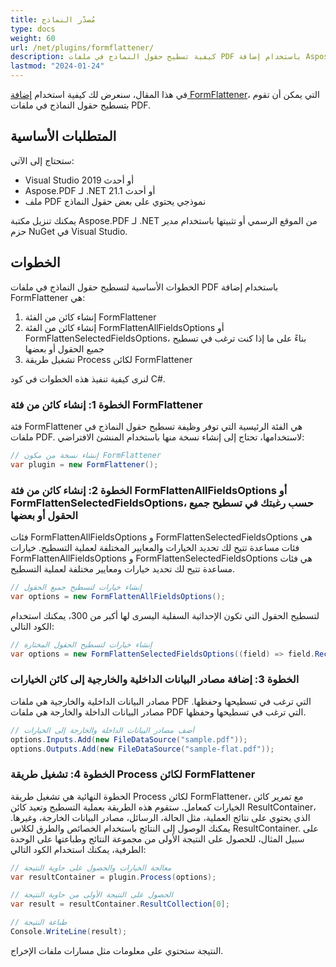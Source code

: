 ```yaml
---
title: مُصدّر النماذج
type: docs
weight: 60
url: /net/plugins/formflattener/
description: كيفية تسطيح حقول النماذج في ملفات PDF باستخدام إضافة Aspose.PDF FormFlattener
lastmod: "2024-01-24"
---
```


في هذا المقال، سنعرض لك كيفية استخدام [إضافة FormFlattener](https://products.aspose.org/pdf/net/form-flattener/)، التي يمكن أن تقوم بتسطيح حقول النماذج في ملفات PDF.

## المتطلبات الأساسية

ستحتاج إلى الآتي:

* Visual Studio 2019 أو أحدث
* Aspose.PDF لـ .NET 21.1 أو أحدث
* ملف PDF نموذجي يحتوي على بعض حقول النماذج

يمكنك تنزيل مكتبة Aspose.PDF لـ .NET من الموقع الرسمي أو تثبيتها باستخدام مدير حزم NuGet في Visual Studio.

## الخطوات

الخطوات الأساسية لتسطيح حقول النماذج في ملفات PDF باستخدام إضافة FormFlattener هي:

1. إنشاء كائن من الفئة FormFlattener
1. إنشاء كائن من الفئة FormFlattenAllFieldsOptions أو FormFlattenSelectedFieldsOptions، بناءً على ما إذا كنت ترغب في تسطيح جميع الحقول أو بعضها
1. تشغيل طريقة Process لكائن FormFlattener

لنرى كيفية تنفيذ هذه الخطوات في كود C#.

### الخطوة 1: إنشاء كائن من فئة FormFlattener

فئة FormFlattener هي الفئة الرئيسية التي توفر وظيفة تسطيح حقول النماذج في ملفات PDF. لاستخدامها، تحتاج إلى إنشاء نسخة منها باستخدام المنشئ الافتراضي:

```cs
// إنشاء نسخة من مكون FormFlattener
var plugin = new FormFlattener();
```

### الخطوة 2: إنشاء كائن من فئة FormFlattenAllFieldsOptions أو FormFlattenSelectedFieldsOptions، حسب رغبتك في تسطيح جميع الحقول أو بعضها

فئات FormFlattenAllFieldsOptions و FormFlattenSelectedFieldsOptions هي فئات مساعدة تتيح لك تحديد الخيارات والمعايير المختلفة لعملية التسطيح.
خيارات FormFlattenAllFieldsOptions و FormFlattenSelectedFieldsOptions هي فئات مساعدة تتيح لك تحديد خيارات ومعايير مختلفة لعملية التسطيح.

```cs
// إنشاء خيارات لتسطيح جميع الحقول
var options = new FormFlattenAllFieldsOptions();
```

لتسطيح الحقول التي تكون الإحداثية السفلية اليسرى لها أكبر من 300، يمكنك استخدام الكود التالي:

```cs
// إنشاء خيارات لتسطيح الحقول المختارة
var options = new FormFlattenSelectedFieldsOptions((field) => field.Rect.LLX > 300);
```

### الخطوة 3: إضافة مصادر البيانات الداخلية والخارجية إلى كائن الخيارات

مصادر البيانات الداخلية والخارجية هي ملفات PDF التي ترغب في تسطيحها وحفظها.
مصادر البيانات الداخلة والخارجة هي ملفات PDF التي ترغب في تسطيحها وحفظها.

```cs
// أضف مصادر البيانات الداخلة والخارجة إلى الخيارات
options.Inputs.Add(new FileDataSource("sample.pdf"));
options.Outputs.Add(new FileDataSource("sample-flat.pdf"));
```

### الخطوة 4: تشغيل طريقة Process لكائن FormFlattener

الخطوة النهائية هي تشغيل طريقة Process لكائن FormFlattener، مع تمرير كائن الخيارات كمعامل. ستقوم هذه الطريقة بعملية التسطيح وتعيد كائن ResultContainer، الذي يحتوي على نتائج العملية، مثل الحالة، الرسائل، مصادر البيانات الخارجة، وغيرها. يمكنك الوصول إلى النتائج باستخدام الخصائص والطرق لكلاس ResultContainer. على سبيل المثال، للحصول على النتيجة الأولى من مجموعة النتائج وطباعتها على الوحدة الطرفية، يمكنك استخدام الكود التالي:

```cs
// معالجة الخيارات والحصول على حاوية النتيجة
var resultContainer = plugin.Process(options);

// الحصول على النتيجة الأولى من حاوية النتيجة
var result = resultContainer.ResultCollection[0];

// طباعة النتيجة
Console.WriteLine(result);
```
النتيجة ستحتوي على معلومات مثل مسارات ملفات الإخراج.
